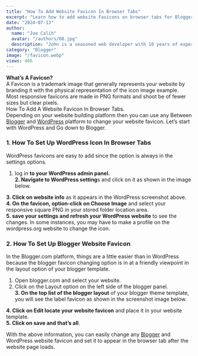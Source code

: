 ```yaml
---
title: "How To Add Website Favicon In Browser Tabs"
excerpt: "Learn how to add website Favicons on browser tabs for Blogger & Wordpress. With step-by-step implementation to website. Add Favicon today"
date: "2024-07-13"
author:
  name: "Joe Calih"
  avatar: "/authors/08.jpg"
  description: "John is a seasoned web developer with 10 years of experience in React and Next.js."
category: "Blogger"
image: "/favicon.webp"
views: 466
---
```



**What’s A Favicon?**  
A Favicon is a trademark image that generally represents your website by branding it with the physical representation of the icon image example. Most responsive favicons are made in PNG formats and shoot be of fewer sizes but clear pixels.  
How To Add A Website Favicon In Browser Tabs.  
Depending on your website building platform then you can use any Between [Blogger](http://blogger.com) and [WordPress](http://wordpress.org) platform to change your website favicon. Let’s start with WordPress and Go down to Blogger.

### 1. How To Set Up WordPress Icon In Browser Tabs

WordPress favicons are easy to add since the option is always in the settings options.  
1. log in **to your WordPress admin panel.**  
**2. Navigate to WordPress setting**s and click on it as shown in the image below.

**3. Click on website info** as it appears in the WordPress screenshot above.  
**4. On the favicon, option-click on Choose Image** and select your responsive square PNG in your stored folder location area.  
**5. save your settings and refresh your WordPress website** to see the changes. In some instances, you may have to make a profile on the wordpress.org website to change the icon.

### 2. How To Set Up Blogger Website Favicon

In the Blogger.com platform, things are a little easier than in WordPress because the blogger favicon changing option is in at a friendly viewpoint in the layout option of your blogger template.  
1. Open blogger.com and select your website.  
2. Click on the Layout option on the left side of the blogger panel.  
**3. On the top list of the blogger layout** of your blogger theme template, you will see the label favicon as shown in the screenshot image below.

**4. Click on Edit locate your website favicon** and place it in your website template.  
**5. Click on save and that’s all**.

With the above information, you can easily change any [Blogger](/related-posts-widgets-for-blogger/) and WordPress website favicon and set it to appear in the browser tab after the website page loads.
